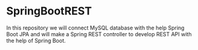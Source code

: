 # SpringBootREST
In this repository we will connect MySQL database with the help Spring Boot JPA and will make a Spring REST controller to develop REST API with the help of Spring Boot. 

